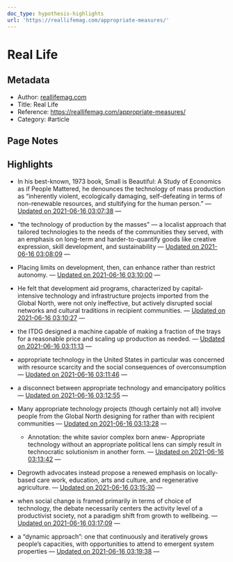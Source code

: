 ```yaml
---
doc_type: hypothesis-highlights
url: 'https://reallifemag.com/appropriate-measures/'
---
```

# Real Life

## Metadata
- Author: [reallifemag.com]()
- Title: Real Life
- Reference: https://reallifemag.com/appropriate-measures/
- Category: #article

## Page Notes


## Highlights
- In his best-known, 1973 book, Small is Beautiful: A Study of Economics as if People Mattered, he denounces the technology of mass production as “inherently violent, ecologically damaging, self-defeating in terms of non-renewable resources, and stultifying for the human person.” — [Updated on 2021-06-16 03:07:38](https://hyp.is/kYDjDs4EEeuvWIONTlM4fA/reallifemag.com/appropriate-measures/)  — 

- “the technology of production by the masses” — a localist approach that tailored technologies to the needs of the communities they served, with an emphasis on long-term and harder-to-quantify goods like creative expression, skill development, and sustainability — [Updated on 2021-06-16 03:08:09](https://hyp.is/o_6miM4EEeuu38dtjEA4Cw/reallifemag.com/appropriate-measures/)  — 

- Placing limits on development, then, can enhance rather than restrict autonomy. — [Updated on 2021-06-16 03:10:00](https://hyp.is/5k-Kts4EEeuvxJ_-inYElQ/reallifemag.com/appropriate-measures/)  — 

- He felt that development aid programs, characterized by capital-intensive technology and infrastructure projects imported from the Global North, were not only ineffective, but actively disrupted social networks and cultural traditions in recipient communities. — [Updated on 2021-06-16 03:10:27](https://hyp.is/9jgLEM4EEeuyne_0cBfRKQ/reallifemag.com/appropriate-measures/)  — 

- the ITDG designed a machine capable of making a fraction of the trays for a reasonable price and scaling up production as needed. — [Updated on 2021-06-16 03:11:13](https://hyp.is/EjINjs4FEeub71ceUhffPA/reallifemag.com/appropriate-measures/)  — 

- appropriate technology in the United States in particular was concerned with resource scarcity and the social consequences of overconsumption — [Updated on 2021-06-16 03:11:46](https://hyp.is/JVhqys4FEeu-CP-rOF0htg/reallifemag.com/appropriate-measures/)  — 

- a disconnect between appropriate technology and emancipatory politics — [Updated on 2021-06-16 03:12:55](https://hyp.is/TpuruM4FEeuZ2P-EtMZMxg/reallifemag.com/appropriate-measures/)  — 

- Many appropriate technology projects (though certainly not all) involve people from the Global North designing for rather than with recipient communities — [Updated on 2021-06-16 03:13:28](https://hyp.is/Yko1Es4FEeuvyrtC3JlOIA/reallifemag.com/appropriate-measures/)  — 

   - Annotation: the white savior complex born anew- Appropriate technology without an appropriate political lens can simply result in technocratic solutionism in another form. — [Updated on 2021-06-16 03:13:42](https://hyp.is/asXEzM4FEeuvXvsafZMQMA/reallifemag.com/appropriate-measures/)  — 

- Degrowth advocates instead propose a renewed emphasis on locally-based care work, education, arts and culture, and regenerative agriculture. — [Updated on 2021-06-16 03:15:30](https://hyp.is/quM0Ns4FEeuZ22evkyCTYA/reallifemag.com/appropriate-measures/)  — 

- when social change is framed primarily in terms of choice of technology, the debate necessarily centers the activity level of a productivist society, not a paradigm shift from growth to wellbeing. — [Updated on 2021-06-16 03:17:09](https://hyp.is/5hr79s4FEeu4r0-lBiAJFg/reallifemag.com/appropriate-measures/)  — 

- a “dynamic approach”: one that continuously and iteratively grows people’s capacities, with opportunities to attend to emergent system properties — [Updated on 2021-06-16 03:19:38](https://hyp.is/PxOT7s4GEeujuAdnRSrpfg/reallifemag.com/appropriate-measures/)  — 

